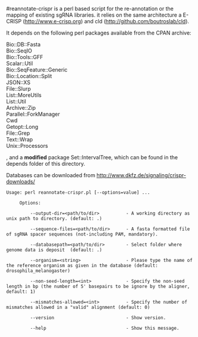 #reannotate-crispr 
is a perl based script for the re-annotation or the mapping of existing sgRNA libraries. it relies on the same architecture a E-CRISP (http://www.e-crisp.org) and cld (http://github.com/boutroslab/cld).

It depends on the following perl packages available from the CPAN archive:

 Bio::DB::Fasta<br>Bio::SeqIO<br>Bio::Tools::GFF<br>Scalar::Util<br>Bio::SeqFeature::Generic<br>Bio::Location::Split<br>JSON::XS<br>File::Slurp<br>List::MoreUtils<br>List::Util<br>Archive::Zip<br>Parallel::ForkManager<br>Cwd<br>Getopt::Long<br>File::Grep<br>Text::Wrap<br>Unix::Processors<br>
 
 , and a **modified** package Set::IntervalTree, which can be found in the depends folder of this directory.

Databases can be downloaded from http://www.dkfz.de/signaling/crispr-downloads/

    Usage: perl reannotate-crispr.pl [--options=value] ...
    
         Options:
         
             --output-dir=<path/to/dir>          - A working directory as unix path to directory. (default: .)
             
             --sequence-files=<path/to/dir>      - A fasta formatted file of sgRNA spacer sequences (not-including PAM, mandatory).
             
             --databasepath=<path/to/dir>        - Select folder where genome data is deposit  (default: .)
             
             --organism=<string>                 - Please type the name of the reference organism as given in the database (default: drosophila_melanogaster)
             
             --non-seed-length=<int>             - Specify the non-seed length in bp (the number of 5' basepairs to be ignore by the aligner, default: 1)
             
             --mismatches-allowed=<int>          - Specify the number of mismatches allowed in a "valid" alignment (default: 0)
             
             --version                           - Show version.
             
             --help                              - Show this message.
